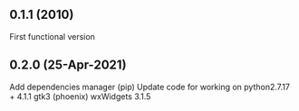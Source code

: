 ## 0.1.1 (2010)
First functional version 

## 0.2.0 (25-Apr-2021)
Add dependencies manager (pip)
Update code for working on python2.7.17 + 4.1.1 gtk3 (phoenix) wxWidgets 3.1.5